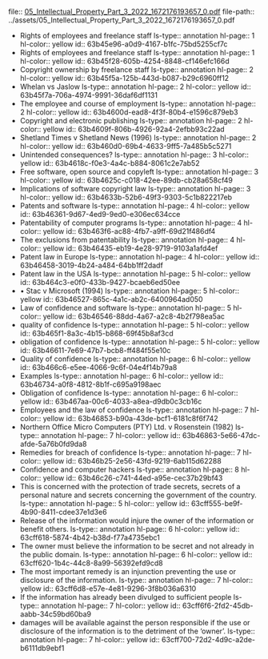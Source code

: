 file:: [05_Intellectual_Property_Part_3_2022_1672176193657_0.pdf](../assets/05_Intellectual_Property_Part_3_2022_1672176193657_0.pdf)
file-path:: ../assets/05_Intellectual_Property_Part_3_2022_1672176193657_0.pdf

- Rights of employees and freelance staff
  ls-type:: annotation
  hl-page:: 1
  hl-color:: yellow
  id:: 63b45e96-a0d9-4167-b1fc-75bd5255cf7c
- Rights of employees and freelance staff
  ls-type:: annotation
  hl-page:: 1
  hl-color:: yellow
  id:: 63b45f28-605b-4254-8848-cf146efc166d
- Copyright ownership by freelance staff
  ls-type:: annotation
  hl-page:: 2
  hl-color:: yellow
  id:: 63b45f5a-125b-443d-b087-b29c6960ff12
- Whelan vs Jaslow
  ls-type:: annotation
  hl-page:: 2
  hl-color:: yellow
  id:: 63b45f7a-706a-4974-9991-36daf6df1131
- The employee and course of employment
  ls-type:: annotation
  hl-page:: 2
  hl-color:: yellow
  id:: 63b4600d-ead8-4f3f-80b4-e1596c879eb3
- Copyright and electronic publishing
  ls-type:: annotation
  hl-page:: 2
  hl-color:: yellow
  id:: 63b4609f-806b-4926-92a4-2efbb93c22ad
- Shetland Times v Shetland News (1996)
  ls-type:: annotation
  hl-page:: 2
  hl-color:: yellow
  id:: 63b460d0-69b4-4633-9ff5-7a485b5c5271
- Unintended consequences?
  ls-type:: annotation
  hl-page:: 3
  hl-color:: yellow
  id:: 63b4618c-f0e3-4a4c-b884-8061c2e7ab52
- Free software, open source and copyleft
  ls-type:: annotation
  hl-page:: 3
  hl-color:: yellow
  id:: 63b4625c-c018-42ee-89db-cb28a658cf49
- Implications of software copyright law
  ls-type:: annotation
  hl-page:: 3
  hl-color:: yellow
  id:: 63b4633b-52b6-49f3-9303-5c1b822217eb
- Patents and software
  ls-type:: annotation
  hl-page:: 4
  hl-color:: yellow
  id:: 63b46361-9d67-4ed9-9ed0-e306ec634cce
- Patentability of computer programs
  ls-type:: annotation
  hl-page:: 4
  hl-color:: yellow
  id:: 63b463f6-ac88-4fb7-a9ff-69d21f486df4
- The exclusions from patentability
  ls-type:: annotation
  hl-page:: 4
  hl-color:: yellow
  id:: 63b46435-eb19-4e28-9719-9103a1afd4ef
- Patent law in Europe
  ls-type:: annotation
  hl-page:: 4
  hl-color:: yellow
  id:: 63b46458-3019-4b24-a484-64bb1ff2dadf
- Patent law in the USA
  ls-type:: annotation
  hl-page:: 5
  hl-color:: yellow
  id:: 63b464c3-e0f0-433b-9427-bcaeb6ed50ee
- • Stac v Microsoft (1994)
  ls-type:: annotation
  hl-page:: 5
  hl-color:: yellow
  id:: 63b46527-865c-4a1c-ab2c-6400964ad050
- Law of confidence and software
  ls-type:: annotation
  hl-page:: 5
  hl-color:: yellow
  id:: 63b46546-88dd-4a67-a2c8-4b2f798ea5ac
- quality of confidence
  ls-type:: annotation
  hl-page:: 5
  hl-color:: yellow
  id:: 63b465f1-8a3c-4b15-b868-69f45b8af3cd
- obligation of confidence 
  ls-type:: annotation
  hl-page:: 5
  hl-color:: yellow
  id:: 63b46611-7e69-47b7-bcb8-ff484f55e10c
- Quality of confidence
  ls-type:: annotation
  hl-page:: 6
  hl-color:: yellow
  id:: 63b466c6-e5ee-4066-9c6f-04e4f14b79a8
- Examples
  ls-type:: annotation
  hl-page:: 6
  hl-color:: yellow
  id:: 63b46734-a0f8-4812-8b1f-c695a9198aec
- Obligation of confidence
  ls-type:: annotation
  hl-page:: 6
  hl-color:: yellow
  id:: 63b467aa-00c6-4033-a8ea-d9db0c3cb16c
- Employees and the law of confidence
  ls-type:: annotation
  hl-page:: 7
  hl-color:: yellow
  id:: 63b46853-b90a-43de-bcf1-6181c8f6f742
- Northern Office Micro Computers (PTY) Ltd. v Rosenstein (1982)
  ls-type:: annotation
  hl-page:: 7
  hl-color:: yellow
  id:: 63b46863-5e66-47dc-afde-5a76b0fd9da8
- Remedies for breach of confidence
  ls-type:: annotation
  hl-page:: 7
  hl-color:: yellow
  id:: 63b46b25-2e56-43fd-9219-6ab115d62288
- Confidence and computer hackers
  ls-type:: annotation
  hl-page:: 8
  hl-color:: yellow
  id:: 63b46c26-c741-44ed-a95e-cec37b29bf43
- This is concerned with the protection of trade secrets, secrets of a personal nature and secrets concerning the government of the country.
  ls-type:: annotation
  hl-page:: 5
  hl-color:: yellow
  id:: 63cff555-be9f-4b90-8411-cdee37e1d3e6
- Release of the information would injure the owner of the information or benefit others.
  ls-type:: annotation
  hl-page:: 6
  hl-color:: yellow
  id:: 63cff618-5874-4b42-b38d-f77a4735ebc1
- The owner must believe the information to be secret and not already in the public domain.
  ls-type:: annotation
  hl-page:: 6
  hl-color:: yellow
  id:: 63cff620-1b4c-44c8-8a99-56392efd9cd8
- The most important remedy is an injunction preventing the use or disclosure of the information.
  ls-type:: annotation
  hl-page:: 7
  hl-color:: yellow
  id:: 63cff6d8-e57e-4e81-9296-3f8b036a6310
- If the information has already been divulged to sufficient people
  ls-type:: annotation
  hl-page:: 7
  hl-color:: yellow
  id:: 63cff6f6-2fd2-45db-aabb-34c59bd60ba9
- damages will be available against the person responsible if the use or disclosure of the information is to the detriment of the ‘owner’.
  ls-type:: annotation
  hl-page:: 7
  hl-color:: yellow
  id:: 63cff700-72d2-4d9c-a2de-b6111db9ebf1